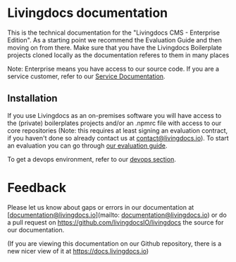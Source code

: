 # Livingdocs documentation

This is the technical documentation for the "Livingdocs CMS - Enterprise Edition". As a starting point we recommend the Evaluation Guide and then moving on from there.
Make sure that you have the Livingdocs Boilerplate projects cloned locally as the documentation referes to them in many places

Note: Enterprise means you have access to our source code. If you are a service customer, refer to our [Service Documentation](https://upfrontio.gitbook.io/livingdocs-service/).

## Installation

If you use Livingdocs as an on-premises software you will have access to the (private) boilerplates projects and/or an .npmrc file with access to our core repositories (Note: this requires at least signing an evaluation contract, if you haven't done so already contact us at contact@livingdocs.io).
To start an evaluation you can go through [our evaluation guide](walkthroughs/getting_started.md).

To get a devops environment, refer to our [devops section](setup-and-deployment/self-hosting.md).

# Feedback
Please let us know about gaps or errors in our documentation at [documentation@livingdocs.io](mailto: documentation@livingdocs.io) or do a pull request on https://github.com/livingdocsIO/livingdocs the source for our documentation.

(If you are viewing this documentation on our Github repository, there is a new nicer view of it at https://docs.livingdocs.io)
